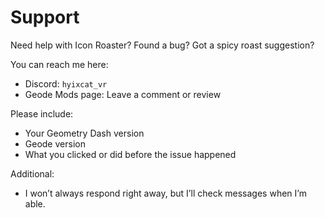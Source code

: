 # Support

Need help with Icon Roaster? Found a bug? Got a spicy roast suggestion?

You can reach me here:

- Discord: `hyixcat_vr`
- Geode Mods page: Leave a comment or review

Please include:
- Your Geometry Dash version
- Geode version
- What you clicked or did before the issue happened

Additional:
- I won’t always respond right away, but I’ll check messages when I’m able.